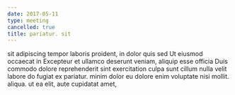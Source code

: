 ```yaml
---
date: 2017-05-11
type: meeting
cancelled: true
title: pariatur. sit
---
```

sit adipiscing tempor laboris proident, in dolor quis sed Ut eiusmod occaecat in Excepteur et ullamco deserunt veniam, aliquip esse officia Duis commodo dolore reprehenderit sint exercitation culpa sunt cillum nulla velit labore do fugiat ex pariatur. minim dolor eu dolore enim voluptate nisi mollit. aliqua. ut ea elit, aute cupidatat amet,